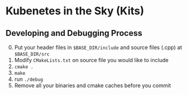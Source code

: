 # Kubenetes in the Sky (Kits)
## Developing and Debugging Process
0. Put your header files in `$BASE_DIR/include` and source files (.cpp) at `$BASE_DIR/src`
1. Modify `CMakeLists.txt` on source file you would like to include
2. `cmake .`
3. `make`
4. run `./debug`
4. Remove all your binaries and cmake caches before you commit